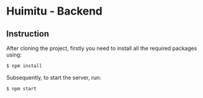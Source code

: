 # Huimitu - Backend

## Instruction

After cloning the project, firstly you need to install all the required packages using:
```bash
$ npm install
```

Subsequently, to start the server, run:
```bash
$ npm start
```